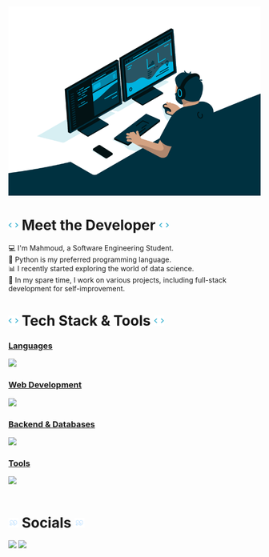 <img src="./images/coding_vibes.gif">

# <img src="./images/rotating_code.gif" width="20px"> Meet the  Developer <img src="./images/rotating_code.gif" width="20px">
💻 I'm Mahmoud, a Software Engineering Student. <br> 
🐍 Python is my preferred programming language.<br> 
📊 I recently started exploring the world of data science.<br>
🌠 In my spare time, I work on various projects, including full-stack development for self-improvement.

# <img src="./images/rotating_code.gif" width="20px"> Tech Stack & Tools <img src="./images/rotating_code.gif" width="20px">
<a href="https://skillicons.dev">
    <div>
        <h3>Languages</h3>
        <img src="https://skillicons.dev/icons?i=python,java"/>
    </div>
    <div>
        <h3>Web Development</h3>
        <img src="https://skillicons.dev/icons?i=html,css,js,jquery,bootstrap"/>
    </div>
    <div>
        <h3>Backend & Databases</h3>
        <img src="https://skillicons.dev/icons?i=postgres,mongodb,sqlite,flask,fastapi,spring"/>
    </div>
    <div>
        <h3>Tools</h3>
        <img src="https://skillicons.dev/icons?i=vscode,idea"/>
    </div>
</a>
<br>

# <img src="./images/quotes.gif" width="20px"> Socials <img src="./images/quotes.gif" width="20px">
<a href="https://www.linkedin.com/in/mahmoud-dello/"><img src="https://skillicons.dev/icons?i=linkedin"></a>
<a href="https://www.instagram.com/mahmod.dello"><img src="https://skillicons.dev/icons?i=instagram"></a>

